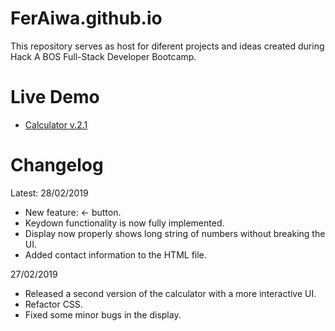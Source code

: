 # FerAiwa.github.io

This repository serves as host for diferent projects and ideas created during Hack A BOS Full-Stack Developer Bootcamp.

# Live Demo
* [Calculator v.2.1](http://feraiwa.github.io)

 # Changelog
 Latest: 28/02/2019
 * New feature: ← button.
 * Keydown functionality is now fully implemented.
 * Display now properly shows long string of numbers without breaking the UI.
 * Added contact information to the HTML file.
 
  27/02/2019
 * Released a second version of the calculator with a more interactive UI.
 * Refactor CSS.
 * Fixed some minor bugs in the display.
